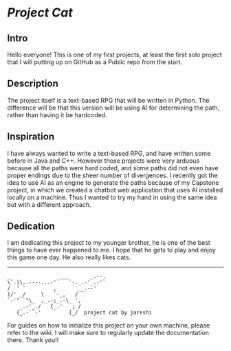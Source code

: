 # *Project Cat*

## Intro
Hello everyone! This is one of my first projects, at least the first solo project that I will putting up on GitHub as a Public repo from the start.

## Description
The project itself is a text-based RPG that will be written in Python. The difference will be that this version will be using AI for determining the path, rather than having it be hardcoded.

## Inspiration
I have always wanted to write a text-based RPG, and have written some before in Java and C++. However those projects were very arduous because all the paths were hard coded, and some paths did not even have proper endings due to the sheer number of divergences. I recently got the idea to use AI as an engine to generate the paths because of my Capstone project, in which we created a chatbot web application that uses AI installed locally on a machine. Thus I wanted to try my hand in using the same idea but with a different approach.

## Dedication
I am dedicating this project to my younger brother, he is one of the best things to have ever happened to me. I hope that he gets to play and enjoy this game one day. He also really likes cats.

---
    _                ___       _.--.
    \`.|\..----...-'`   `-._.-'_.-'`
    /  ' `         ,       __.--'
    )/' _/     \   `-_,   /
    `-'" `"\_  ,_.-;_.-\_ ',     
        _.-'_./   {_.'   ; /
       {_.-``-'         {_/  project cat by jareshi

For guides on how to initialize this project on your own machine, please refer to the wiki. I will make sure to regularly update the documentation there. Thank you!!